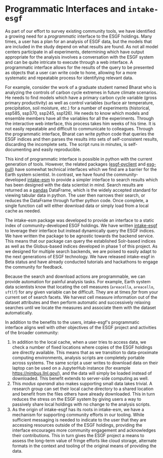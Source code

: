 # Programmatic Interfaces and `intake-esgf`

As part of our effort to survey existing community tools, we have identified a growing need for a *programmatic* interface to the ESGF holdings. Many times, a user has a plan for an analysis of ESGF data, but the models that are included in the study depend on what results are found. As not all model centers participate in all experiments, determining which have output appropriate for the analysis involves a conversation with the ESGF system and can be quite intricate to execute through a web interface. A programmatic interface allows for the results of the query to be presented as objects that a user can write code to hone, allowing for a more systematic and repeatable process for identifying relevant data.

For example, consider the work of a graduate student named Bharat who is analyzing the controls of carbon cycle extremes in future climate scenarios. He needs to find models which have a primary carbon cycle variable (gross primary productivity) as well as control variables (surface air temperature, precipitation, soil moisture, etc.) for a number of experiments (historical, ssp585, ssp370, ssp245, ssp126). He needs to know which models and ensemble members have all the variables for all the experiments. Through the interactive web interface, this process takes him weeks of his time. It is not easily repeatable and difficult to communicate to colleagues. Through the programmatic interface, Bharat can write python code that queries the ESGF indices and then parses the results into sets of self-consistent results, discarding the incomplete sets. The script runs in minutes, is self-documenting and easily reproducible.

This kind of programmatic interface is possible in python with the current generation of tools. However, the related packages ([esgf-pyclient](https://github.com/ESGF/esgf-pyclient) and [esg-pull](https://github.com/ESGF/esgf-download)) have somewhat technical interfaces which we find are a barrier for the Earth system scientist. In contrast, we have found the community-developed [intake-esm](https://github.com/intake/intake-esm) to provide a simpler interface to search results which has been designed with the data scientist in mind. Search results are returned as a [pandas](https://pandas.pydata.org/) DataFrame, which is the widely accepted standard for viewing tabular data in python. The user then narrows their search, or reduces the DataFrame through further python code. Once complete, a single function call will either download data or simply load from a local cache as needed. 

The intake-esm package was developed to provide an interface to a static index of community-developed ESGF holdings. We have written [intake-esgf](https://intake-esgf.readthedocs.io/en/latest/) to leverage their interface but instead dynamically query the ESGF indices. We have written the package to be agnostic towards the backend service. This means that our package can query the established Solr-based indices as well as the Globus-based indices developed in phase 1 of this project. As we designed for multiple search backends, we are poised to easily adapt to the next generations of ESGF technology. We have released intake-esgf in Beta status and have already conducted tutorials and hackathons to engage the community for feedback.

Because the search and download actions are programmable, we can provide automation for painful analysis tasks. For example, Earth system data scientists know that locating the cell measures (`areacella`, `areacello`, `sftlf`) for any given variable can be difficult. They are at times *far* from your current set of search facets. We harvest cell measure information out of the dataset attributes and then perform automatic and successively relaxing searches until we locate the measures and associate them with the dataset automatically.

In addition to the benefits to the users, intake-esgf's programmatic interface aligns well with other objectives of the ESGF project and activities of the broader community:

1. In addition to the local cache, when a user tries to access data, we check a number of fixed locations where copies of the ESGF holdings are directly available. This means that as we transition to data-proximate computing environments, analysis scripts are completely portable across systems. The same script a user writes to download data on their laptop can be used on a JupyterHub instance (for example https://nimbus.llnl.gov/), and the data will simply be loaded instead of downloaded. This benefit extends to server-side computing as well.
2. This *modus operandi* also makes supporting small data lakes trivial. A research group can set their local cache directory to a shared location and benefit from the files others have already downloaded. This in turn reduces the stress on the ESGF system by giving users a way to passively share local holdings with no change to the analysis scripts.
3. As the origin of intake-esgf has its roots in intake-esm, we have a mechanism for supporting community efforts in our tooling. While sufficient messaging is needed to indicate to the user that they are accessing resources outside of the ESGF holdings, providing the interface encourages more community engagement and acknowledges their contributions. This in turn gives the ESGF project a means to assess the long-term value of fringe efforts like cloud storage, alternate formats in the context and tooling of the original means of providing the data.

